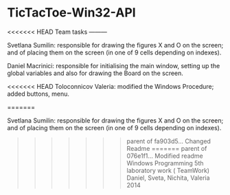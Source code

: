 TicTacToe-Win32-API
===================

<<<<<<< HEAD
Team tasks
———


Svetlana Sumilin: responsible for drawing the figures X and O on the screen; and of placing them on the screen (in one of 9 cells depending on indexes). 

Daniel Macrinici: responsible for initialising the main window, setting up the global variables and also for drawing the Board on the screen.

<<<<<<< HEAD
Toloconnicov Valeria: modified the Windows Procedure; added buttons, menu.


=======

Svetlana Sumilin: responsible for drawing the figures X and O on the screen; and of placing them on the screen (in one of 9 cells depending on indexes). 

>>>>>>> parent of fa903d5... Changed Readme
=======
>>>>>>> parent of 076e1f1... Modified readme
Windows Programming 5th laboratory work ( TeamWork)
Daniel, Sveta, Nichita, Valeria
2014
